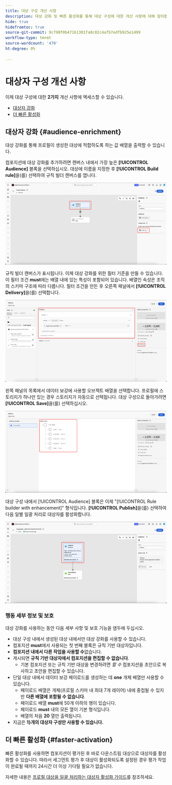 ```yaml
---
title: 대상 구성 개선 사항
description: 대상 강화 및 빠른 활성화를 통해 대상 구성에 대한 개선 사항에 대해 알아봅니다.
hide: true
hidefromtoc: true
source-git-commit: 9c790f0b47161301fa8c02c4afb7edfb925e1499
workflow-type: tm+mt
source-wordcount: '470'
ht-degree: 0%

---
```



# 대상자 구성 개선 사항

이제 대상 구성에 대한 **2가지** 개선 사항에 액세스할 수 있습니다.

- [대상자 강화](#audience-enrichment)
- [더 빠른 활성화](#faster-activation)

## 대상자 강화 {#audience-enrichment}

대상 강화를 통해 프로필이 생성한 대상에 적합하도록 하는 값 배열을 출력할 수 있습니다.

컴포지션에 대상 강화를 추가하려면 캔버스 내에서 가장 높은 **[!UICONTROL Audience]** 블록을 선택하십시오. 대상에 이름을 지정한 후 **[!UICONTROL Build rule]**&#x200B;을(를) 선택하여 규칙 빌더 캔버스를 엽니다.

![대상 블록과 빌드 규칙 단추가 강조 표시됩니다.](/help/segmentation/images/ui/composition-enhancements/select-build-rule.png)

규칙 빌더 캔버스가 표시됩니다. 이제 대상 강화를 위한 필터 기준을 만들 수 있습니다. 이 필터 조건 **must**&#x200B;에는 배열 내에 있는 특성이 포함되어 있습니다. 배열인 속성은 조직의 스키마 구조에 따라 다릅니다. 필터 조건을 만든 후 오른쪽 패널에서 **[!UICONTROL Delivery]**&#x200B;을(를) 선택합니다.

![규칙 빌더 캔버스에는 다양한 기능을 사용할 수 있는 대상의 예가 표시됩니다. 게재 단추도 강조 표시됩니다.](/help/segmentation/images/ui/composition-enhancements/view-delivery.png)

왼쪽 패널의 목록에서 데이터 보강에 사용할 오브젝트 배열을 선택합니다. 프로필에 스토리지가 하나만 있는 경우 스토리지가 자동으로 선택됩니다. 대상 구성으로 돌아가려면 **[!UICONTROL Save]**&#x200B;을(를) 선택하십시오.

<!-- , as well as the fields you want to be used in the enrichment. -->

![데이터 보강 트리의 스키마 트리가 표시됩니다.](/help/segmentation/images/ui/composition-enhancements/view-schema-tree.png)

대상 구성 내에서 [!UICONTROL Audience] 블록은 이제 &quot;[!UICONTROL Rule builder with enhancement]&quot; 형식입니다. **[!UICONTROL Publish]**&#x200B;을(를) 선택하여 다음 일별 일괄 처리로 대상자를 활성화합니다.

![대상자 블록이 강조 표시되어 데이터 보강이 있는 대상자가 추가되었음을 나타냅니다.](/help/segmentation/images/ui/composition-enhancements/rule-builder-with-enrichment.png)

### 행동 세부 정보 및 보호

대상 강화를 사용하는 동안 다음 세부 사항 및 보호 기능을 염두에 두십시오.

- 대상 구성 내에서 생성된 대상 내에서만 대상 강화를 사용할 수 있습니다.
- 컴포지션 **must**&#x200B;에서 사용되는 첫 번째 블록은 규칙 기반 대상자입니다.
- **컴포지션 내에서 다른 작업을 사용할 수**&#x200B;없습니다.
- 게시되면 **규칙 기반 대상자에서 컴포지션을 편집할 수 없습니다**.
   - 기본 컴포지션 또는 규칙 기반 대상을 변경하려면 *할 수* 컴포지션을 초안으로 복사하고 초안을 편집할 수 있습니다.
- 단일 대상 내에서 데이터 보강 페이로드를 생성하는 데 **one** 개체 배열만 사용할 수 있습니다.
   - 페이로드 배열은 개체(프로필 스키마 내 최대 7개 레이어) 내에 중첩될 수 있지만 **다른 배열에 포함될 수 없습니다**.
   - 페이로드 배열 **must**&#x200B;에 50개 이하의 행이 있습니다.
   - 페이로드 **must** 내의 모든 열이 기본 형식입니다.
   - 배열의 처음 **20** 열만 출력됩니다.
- 지금은 **1&rbrace;개의 대상자 구성만 사용할 수 있습니다.**

## 더 빠른 활성화 {#faster-activation}

빠른 활성화를 사용하면 컴포지션이 평가된 후 바로 다운스트림 대상으로 대상자를 활성화할 수 있습니다. 따라서 세그먼트 평가 후 대상이 활성화되도록 설정된 경우 평가 작업이 완료될 때까지 24시간 더 이상 기다릴 필요가 없습니다.

자세한 내용은 [프로필 대상을 일괄 처리하는 대상자 활성화 가이드](/help/destinations/ui/activate-batch-profile-destinations.md#export-full-files)를 참조하세요.
